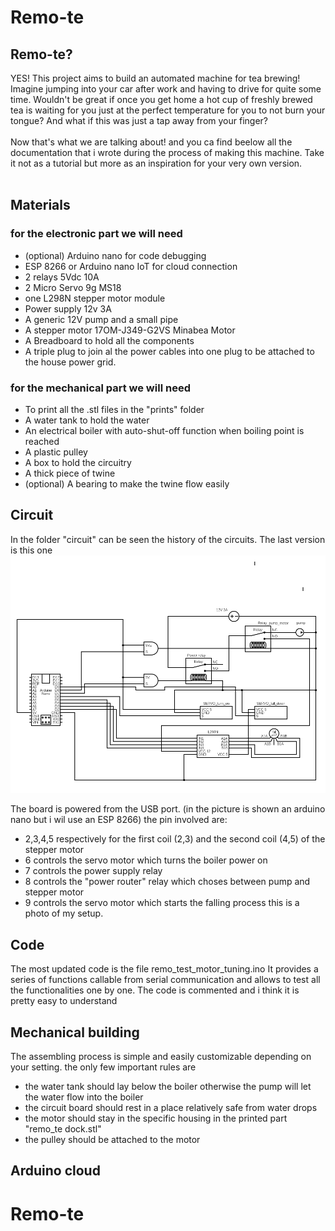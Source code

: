 # Remo-te


## Remo-te?
YES! This project aims to build an automated machine for tea brewing!<br>
Imagine jumping into your car after work and having to drive for quite some time. Wouldn't be great if once you get home a hot cup of freshly brewed tea is waiting for you just at the perfect temperature for you to not burn your tongue? And what if this was just a tap away from your finger?
<br>
<br>
Now that's what we are talking about! and you ca find beelow all the documentation that i wrote during the process of making this machine. Take it not as a tutorial but more as an inspiration for your very own version.<br>
<br>

## Materials
### for the electronic part we will need
- (optional) Arduino nano for code debugging
- ESP 8266 or Arduino nano IoT for cloud connection
- 2 relays 5Vdc 10A
- 2 Micro Servo 9g MS18
- one L298N stepper motor module
- Power supply 12v 3A
- A generic 12V pump and a small pipe
- A stepper motor 17OM-J349-G2VS Minabea Motor
- A Breadboard to hold all the components
- A triple plug to join al the power cables into one plug to be attached to the house power grid.

  
### for the mechanical part we will need
- To print all the .stl files in the "prints" folder
- A water tank to hold the water
- An electrical boiler with auto-shut-off function when boiling point is reached
- A plastic pulley
- A box to hold the circuitry
- A thick piece of twine
- (optional) A bearing to make the twine flow easily

## Circuit
In the folder "circuit" can be seen the history of the circuits. The last version is this one
![Alt Image of the circuit](circuit_history/circuit_Remo_te_v5.png)


The board is powered from the USB port. (in the picture is shown an arduino nano but i wil use an ESP 8266)
the pin involved are:
- 2,3,4,5 respectively for the first coil (2,3) and the second coil (4,5) of the stepper motor
- 6 controls the servo motor which turns the boiler power on
- 7 controls the power supply relay
- 8 controls the "power router" relay which choses between pump and stepper motor 
- 9 controls the servo motor which starts the falling process
this is a photo of my setup.

## Code
The most updated code is the file remo_test_motor_tuning.ino
It provides a series of functions callable from serial communication and allows to test all the functionalities one by one. The code is commented and i think it is pretty easy to understand


## Mechanical building
The assembling process is simple and easily customizable depending on your setting. the only few important rules are 
- the water tank should lay below the boiler otherwise the pump will let the water flow into the boiler
- the circuit board should rest in a place relatively safe from water drops
- the motor should stay in the specific housing in the printed part "remo_te dock.stl"
- the pulley should be attached to the motor 

## Arduino cloud


# Remo-te

